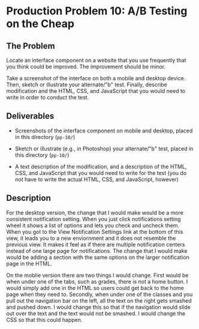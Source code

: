# Production Problem 10: A/B Testing on the Cheap

## The Problem

Locate an interface component on a website that you use frequently that you think could be improved. The improvement should be minor.

Take a screenshot of the interface on both a mobile and desktop device. Then, sketch or illustrate your alternate/"b" test. Finally, describe modification and the HTML, CSS, and JavaScript that you would need to write in order to conduct the test.

## Deliverables

* Screenshots of the interface component on mobile and desktop, placed in this directory (`pp-10/`)

* Sketch or illustrate (e.g., in Photoshop) your alternate/"b" test, placed in this directory (`pp-10/`)

* A text description of the modification, and a description of the HTML, CSS, and JavaScript that you would need to write for the test (you do *not* have to write the actual HTML, CSS, and JavaScript, however)

## Description

For the desktop version, the change that I would make would be a more consistent notification setting. When you just click notifications setting wheel it shows a list of options and lets you check and uncheck them.
When you got to the View Notification Settings link at the bottom of this view, it leads you to a new enviornment and it does not resemble the previous view. It makes it feel as if there are multiple notification 
centers instead of one large page for notifications. The change that I would make would be adding a section with the same options on the larger notification page in the HTML. 

On the moblie version there are two things I would change. First would be when under one of the tabs, such as grades, there is not a home button. I would simply add one in the HTML so users could get back to the 
home page when they need to. Secondly, when under one of the classes and you pull out the navigation bar on the left, all the text on the right gets smashed and pushed down. I would change this so that if the navigation 
would slide out over the text and the text would not be smashed. I would change the CSS so that this could happen. 